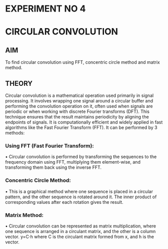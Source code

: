 # EXPERIMENT NO 4
# CIRCULAR CONVOLUTION 
## AIM
To find circular convolution using FFT, concentric circle method and matrix method.
## THEORY
Circular convolution is a mathematical operation used primarily in signal processing. It involves wrapping one signal around a circular buffer and performing the convolution operation on it, often used when signals are periodic or when working with discrete Fourier transforms (DFT). This technique ensures that the result maintains periodicity by aligning the endpoints of signals. It is computationally efficient and widely applied in fast algorithms like the Fast Fourier Transform (FFT). It can be performed by 3 methods:
### Using FFT (Fast Fourier Transform):
•	Circular convolution is performed by transforming the sequences to the frequency domain using FFT, multiplying them element-wise, and transforming them back using the inverse FFT.
                     
### Concentric Circle Method:
•	This is a graphical method where one sequence is placed in a circular pattern, and the other sequence is rotated around it. The inner product of corresponding values after each rotation gives the result.


### Matrix Method:
•	Circular convolution can be represented as matrix multiplication, where one sequence is arranged in a circulant matrix, and the other is a column vector.
               y=C⋅h
where C is the circulant matrix formed from x, and h is the vector.

